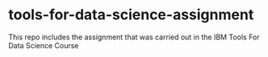 # tools-for-data-science-assignment
This repo includes the assignment that was carried out in the IBM Tools For Data Science Course

